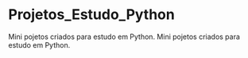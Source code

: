 # Projetos_Estudo_Python
Mini pojetos criados para estudo em Python.
Mini pojetos criados para estudo em Python.

